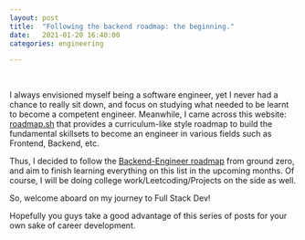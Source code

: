 ```yaml
---
layout: post
title:  "Following the backend roadmap: the beginning."
date:   2021-01-20 16:40:00
categories: engineering

---
```


<br>

I always envisioned myself being a software engineer, yet I never had a chance to really sit down, and focus on studying what needed to be learnt to become a competent engineer. Meanwhile, I came across this website: [roadmap.sh](http://roadmap.sh) that provides a curriculum-like style roadmap to build the fundamental skillsets to become an engineer in various fields such as Frontend, Backend, etc.

Thus, I decided to follow the [Backend-Engineer roadmap](https://roadmap.sh/backend) from ground zero, and aim to finish learning everything on this list in the upcoming months. Of course, I will be doing college work/Leetcoding/Projects on the side as well.

So, welcome aboard on my journey to Full Stack Dev!

Hopefully you guys take a good advantage of this series of posts for your own sake of career development.

